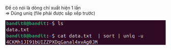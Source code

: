Đề có nói là dòng chỉ xuất hiện 1 lần\
=> Dùng uniq (file phải được sắp xếp trước)

![alt text](writeup/anh/10.png)